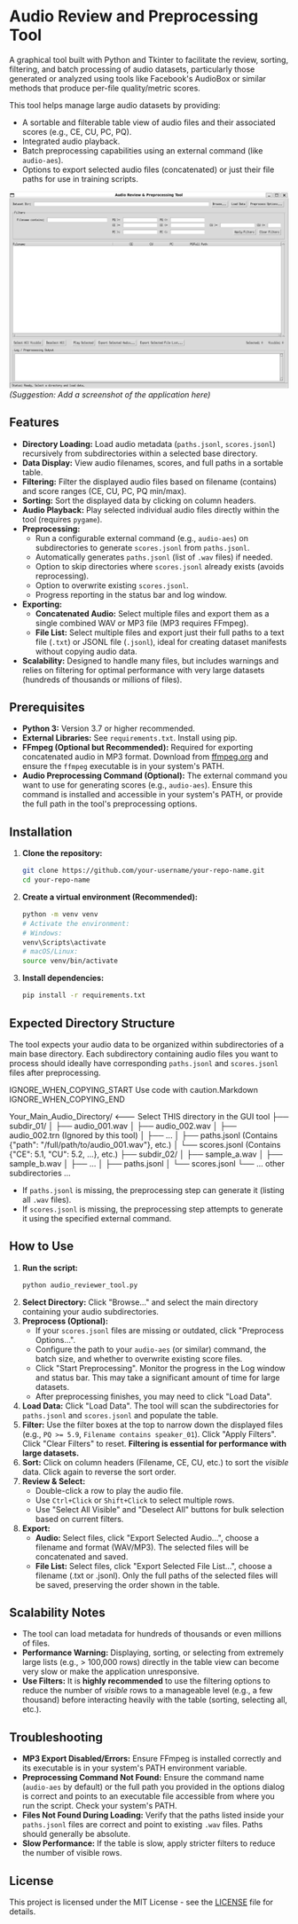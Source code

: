       
# Audio Review and Preprocessing Tool

A graphical tool built with Python and Tkinter to facilitate the review, sorting, filtering, and batch processing of audio datasets, particularly those generated or analyzed using tools like Facebook's AudioBox or similar methods that produce per-file quality/metric scores.

This tool helps manage large audio datasets by providing:
*   A sortable and filterable table view of audio files and their associated scores (e.g., CE, CU, PC, PQ).
*   Integrated audio playback.
*   Batch preprocessing capabilities using an external command (like `audio-aes`).
*   Options to export selected audio files (concatenated) or just their file paths for use in training scripts.

![Screenshot Placeholder](screenshot.png)
*(Suggestion: Add a screenshot of the application here)*

## Features

*   **Directory Loading:** Load audio metadata (`paths.jsonl`, `scores.jsonl`) recursively from subdirectories within a selected base directory.
*   **Data Display:** View audio filenames, scores, and full paths in a sortable table.
*   **Filtering:** Filter the displayed audio files based on filename (contains) and score ranges (CE, CU, PC, PQ min/max).
*   **Sorting:** Sort the displayed data by clicking on column headers.
*   **Audio Playback:** Play selected individual audio files directly within the tool (requires `pygame`).
*   **Preprocessing:**
    *   Run a configurable external command (e.g., `audio-aes`) on subdirectories to generate `scores.jsonl` from `paths.jsonl`.
    *   Automatically generates `paths.jsonl` (list of `.wav` files) if needed.
    *   Option to skip directories where `scores.jsonl` already exists (avoids reprocessing).
    *   Option to overwrite existing `scores.jsonl`.
    *   Progress reporting in the status bar and log window.
*   **Exporting:**
    *   **Concatenated Audio:** Select multiple files and export them as a single combined WAV or MP3 file (MP3 requires FFmpeg).
    *   **File List:** Select multiple files and export just their full paths to a text file (`.txt`) or JSONL file (`.jsonl`), ideal for creating dataset manifests without copying audio data.
*   **Scalability:** Designed to handle many files, but includes warnings and relies on filtering for optimal performance with very large datasets (hundreds of thousands or millions of files).

## Prerequisites

*   **Python 3:** Version 3.7 or higher recommended.
*   **External Libraries:** See `requirements.txt`. Install using pip.
*   **FFmpeg (Optional but Recommended):** Required for exporting concatenated audio in MP3 format. Download from [ffmpeg.org](https://ffmpeg.org/download.html) and ensure the `ffmpeg` executable is in your system's PATH.
*   **Audio Preprocessing Command (Optional):** The external command you want to use for generating scores (e.g., `audio-aes`). Ensure this command is installed and accessible in your system's PATH, or provide the full path in the tool's preprocessing options.

## Installation

1.  **Clone the repository:**
    ```bash
    git clone https://github.com/your-username/your-repo-name.git
    cd your-repo-name
    ```
2.  **Create a virtual environment (Recommended):**
    ```bash
    python -m venv venv
    # Activate the environment:
    # Windows:
    venv\Scripts\activate
    # macOS/Linux:
    source venv/bin/activate
    ```
3.  **Install dependencies:**
    ```bash
    pip install -r requirements.txt
    ```

## Expected Directory Structure

The tool expects your audio data to be organized within subdirectories of a main base directory. Each subdirectory containing audio files you want to process should ideally have corresponding `paths.jsonl` and `scores.jsonl` files after preprocessing.

    

IGNORE_WHEN_COPYING_START
Use code with caution.Markdown
IGNORE_WHEN_COPYING_END

Your_Main_Audio_Directory/ <--- Select THIS directory in the GUI tool
├── subdir_01/
│ ├── audio_001.wav
│ ├── audio_002.wav
│ ├── audio_002.trn (Ignored by this tool)
│ ├── ...
│ ├── paths.jsonl (Contains {"path": "/full/path/to/audio_001.wav"}, etc.)
│ └── scores.jsonl (Contains {"CE": 5.1, "CU": 5.2, ...}, etc.)
├── subdir_02/
│ ├── sample_a.wav
│ ├── sample_b.wav
│ ├── ...
│ ├── paths.jsonl
│ └── scores.jsonl
└── ... other subdirectories ...

      
*   If `paths.jsonl` is missing, the preprocessing step can generate it (listing all `.wav` files).
*   If `scores.jsonl` is missing, the preprocessing step attempts to generate it using the specified external command.

## How to Use

1.  **Run the script:**
    ```bash
    python audio_reviewer_tool.py
    ```
2.  **Select Directory:** Click "Browse..." and select the main directory containing your audio subdirectories.
3.  **Preprocess (Optional):**
    *   If your `scores.jsonl` files are missing or outdated, click "Preprocess Options...".
    *   Configure the path to your `audio-aes` (or similar) command, the batch size, and whether to overwrite existing score files.
    *   Click "Start Preprocessing". Monitor the progress in the Log window and status bar. This may take a significant amount of time for large datasets.
    *   After preprocessing finishes, you may need to click "Load Data".
4.  **Load Data:** Click "Load Data". The tool will scan the subdirectories for `paths.jsonl` and `scores.jsonl` and populate the table.
5.  **Filter:** Use the filter boxes at the top to narrow down the displayed files (e.g., `PQ >= 5.9`, `Filename contains speaker_01`). Click "Apply Filters". Click "Clear Filters" to reset. **Filtering is essential for performance with large datasets.**
6.  **Sort:** Click on column headers (Filename, CE, CU, etc.) to sort the *visible* data. Click again to reverse the sort order.
7.  **Review & Select:**
    *   Double-click a row to play the audio file.
    *   Use `Ctrl+Click` or `Shift+Click` to select multiple rows.
    *   Use "Select All Visible" and "Deselect All" buttons for bulk selection based on current filters.
8.  **Export:**
    *   **Audio:** Select files, click "Export Selected Audio...", choose a filename and format (WAV/MP3). The selected files will be concatenated and saved.
    *   **File List:** Select files, click "Export Selected File List...", choose a filename (.txt or .jsonl). Only the full paths of the selected files will be saved, preserving the order shown in the table.

## Scalability Notes

*   The tool can load metadata for hundreds of thousands or even millions of files.
*   **Performance Warning:** Displaying, sorting, or selecting from extremely large lists (e.g., > 100,000 rows) directly in the table view can become very slow or make the application unresponsive.
*   **Use Filters:** It is **highly recommended** to use the filtering options to reduce the number of *visible* rows to a manageable level (e.g., a few thousand) before interacting heavily with the table (sorting, selecting all, etc.).

## Troubleshooting

*   **MP3 Export Disabled/Errors:** Ensure FFmpeg is installed correctly and its executable is in your system's PATH environment variable.
*   **Preprocessing Command Not Found:** Ensure the command name (`audio-aes` by default) or the full path you provided in the options dialog is correct and points to an executable file accessible from where you run the script. Check your system's PATH.
*   **Files Not Found During Loading:** Verify that the paths listed inside your `paths.jsonl` files are correct and point to existing `.wav` files. Paths should generally be absolute.
*   **Slow Performance:** If the table is slow, apply stricter filters to reduce the number of visible rows.

## License

This project is licensed under the MIT License - see the [LICENSE](LICENSE) file for details.

    